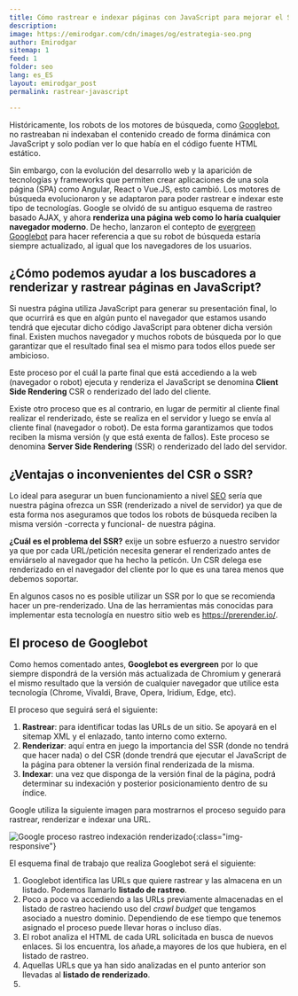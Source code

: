 ```yaml
---
title: Cómo rastrear e indexar páginas con JavaScript para mejorar el SEO
description: 
image: https://emirodgar.com/cdn/images/og/estrategia-seo.png
author: Emirodgar
sitemap: 1
feed: 1
folder: seo
lang: es_ES
layout: emirodgar_post
permalink: rastrear-javascript

--- 
```


Históricamente, los robots de los motores de búsqueda, como [Googlebot](https://emirodgar.com/detectar-googlebot), no rastreaban ni indexaban el contenido creado de forma dinámica con JavaScript y solo podían ver lo que había en el código fuente HTML estático.

Sin embargo, con la evolución del desarrollo web y la aparición de tecnologías y frameworks que permiten crear aplicaciones de una sola página (SPA) como Angular, React o Vue.JS, esto cambió. Los motores de búsqueda evolucionaron y se adaptaron para poder rastrear e indexar este tipo de tecnologías. Google se olvidó de su antiguo esquema de rastreo basado AJAX, y ahora **renderiza una página web como lo haría cualquier navegador moderno**. De hecho, lanzaron el contepto de [evergreen Googlebot](https://developers.google.com/search/blog/2019/05/the-new-evergreen-googlebot) para hacer referencia a que su robot de búsqueda estaría siempre actualizado, al igual que los navegadores de los usuarios.

## ¿Cómo podemos ayudar a los buscadores a renderizar y rastrear páginas en JavaScript?

Si nuestra página utiliza JavaScript para generar su presentación final, lo que ocurrirá es que en algún punto el navegador que estamos usando tendrá que ejecutar dicho código JavaScript para obtener dicha versión final. Existen muchos navegador y muchos robots de búsqueda por lo que garantizar que el resultado final sea el mismo para todos ellos puede ser ambicioso.

Este proceso por el cuál la parte final que está accediendo a la web (navegador o robot) ejecuta y renderiza el JavaScript se denomina **Client Side Rendering** CSR o renderizado del lado del cliente.

Existe otro proceso que es al contrario, en lugar de permitir al cliente final realizar el renderizado, éste se realiza en el servidor y luego se envía al cliente final (navegador o robot). De esta forma garantizamos que todos reciben la misma versión (y que está exenta de fallos). Este proceso se denomina **Server Side Rendering** (SSR) o renderizado del lado del servidor.

## ¿Ventajas o inconvenientes del CSR o SSR?

Lo ideal para asegurar un buen funcionamiento a nivel [SEO](https://emirodgar.com/que-es-el-seo) sería que nuestra página ofrezca un SSR (renderizado a nivel de servidor) ya que de esta forma nos aseguramos que todos los robots de búsqueda reciben la misma versión -correcta y funcional- de nuestra página.

**¿Cuál es el problema del SSR?** exije un sobre esfuerzo a nuestro servidor ya que por cada URL/petición necesita generar el renderizado antes de enviárselo al navegador que ha hecho la peticón. Un CSR delega ese renderizado en el navegador del cliente por lo que es una tarea menos que debemos soportar.

En algunos casos no es posible utilizar un SSR por lo que se recomienda hacer un pre-renderizado. Una de las herramientas más conocidas para implementar esta tecnología en nuestro sitio web es https://prerender.io/.

## El proceso de Googlebot

Como hemos comentado antes, **Googlebot es evergreen** por lo que siempre dispondrá de la versión más actualizada de Chromium y generará el mismo resultado que la versión de cualquier navegador que utilice esta tecnología (Chrome, Vivaldi, Brave, Opera, Iridium, Edge, etc). 

El proceso que seguirá será el siguiente:

 1. **Rastrear**: para identificar todas las URLs de un sitio. Se apoyará en el sitemap XML y el enlazado, tanto interno como externo.
 2. **Renderizar**: aquí entra en juego la importancia del SSR (donde no tendrá que hacer nada) o del CSR (donde trendrá que ejecutar el JavaScript de la página para obtener la versión final renderizada de la misma.
 3. **Indexar**: una vez que disponga de la versión final de la página, podrá determinar su indexación y posterior posicionamiento dentro de su índice.

Google utiliza la siguiente imagen para mostrarnos el proceso seguido para rastrear, renderizar e indexar una URL.

![Google proceso rastreo indexación renderizado](https://i.imgur.com/rX52CEk.png){:class="img-responsive"}

El esquema final de trabajo que realiza Googlebot será el siguiente:

 1. Googlebot identifica las URLs que quiere rastrear y las almacena en un listado. Podemos llamarlo **listado de rastreo**.
 2. Poco a poco va accediendo a las URLs previamente almacenadas en el listado de rastreo haciendo uso del *crawl budget* que tengamos asociado a nuestro dominio. Dependiendo de ese tiempo que tenemos asignado el proceso puede llevar horas o incluso días.
 3. El robot analiza el HTML de cada URL solicitada en busca de nuevos enlaces. Si los encuentra, los añade,a mayores de los que hubiera, en el listado de rastreo.
 4. Aquellas URLs que ya han sido analizadas en el punto anterior son llevadas al **listado de renderizado**.
 5. 

<!--stackedit_data:
eyJoaXN0b3J5IjpbMTAyMDI2NzE5OCwtMTA5MzcwMzcxNF19
-->